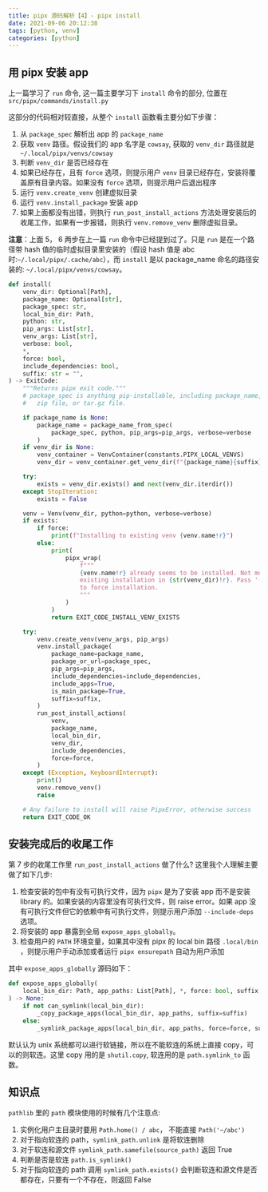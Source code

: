 ```yaml
---
title: pipx 源码解析【4】- pipx install
date: 2021-09-06 20:12:38
tags: [python, venv]
categories: [python]
---
```


## 用 pipx 安装 app

上一篇学习了 `run` 命令, 这一篇主要学习下 `install` 命令的部分, 位置在 `src/pipx/commands/install.py`


这部分的代码相对较直接，从整个 `install` 函数看主要分如下步骤：

1. 从 `package_spec` 解析出 app 的 `package_name`
2. 获取 `venv` 路径。假设我们的 app 名字是 `cowsay`, 获取的 `venv_dir` 路径就是 `~/.local/pipx/venvs/cowsay`
3. 判断 `venv_dir` 是否已经存在
4. 如果已经存在，且有 `force` 选项，则提示用户 `venv` 目录已经存在，安装将覆盖原有目录内容。如果没有 `force` 选项，则提示用户后退出程序
5. 运行 `venv.create_venv` 创建虚拟目录
6. 运行 `venv.install_package` 安装 app
7. 如果上面都没有出错，则执行 `run_post_install_actions` 方法处理安装后的收尾工作，如果有一步报错，则执行 `venv.remove_venv` 删除虚拟目录。 

**注意**：上面 5， 6 两步在上一篇 `run` 命令中已经提到过了。只是 `run` 是在一个路径带 hash 值的临时虚拟目录里安装的（假设 hash 值是 abc 时:`~/.local/pipx/.cache/abc`），而 `install` 是以 package_name 命名的路径安装的: `~/.local/pipx/venvs/cowsay`。

<!--more-->

``` python
def install(
    venv_dir: Optional[Path],
    package_name: Optional[str],
    package_spec: str,
    local_bin_dir: Path,
    python: str,
    pip_args: List[str],
    venv_args: List[str],
    verbose: bool,
    *,
    force: bool,
    include_dependencies: bool,
    suffix: str = "",
) -> ExitCode:
    """Returns pipx exit code."""
    # package_spec is anything pip-installable, including package_name, vcs spec,
    #   zip file, or tar.gz file.

    if package_name is None:
        package_name = package_name_from_spec(
            package_spec, python, pip_args=pip_args, verbose=verbose
        )
    if venv_dir is None:
        venv_container = VenvContainer(constants.PIPX_LOCAL_VENVS)
        venv_dir = venv_container.get_venv_dir(f"{package_name}{suffix}")

    try:
        exists = venv_dir.exists() and next(venv_dir.iterdir())
    except StopIteration:
        exists = False

    venv = Venv(venv_dir, python=python, verbose=verbose)
    if exists:
        if force:
            print(f"Installing to existing venv {venv.name!r}")
        else:
            print(
                pipx_wrap(
                    f"""
                    {venv.name!r} already seems to be installed. Not modifying
                    existing installation in {str(venv_dir)!r}. Pass '--force'
                    to force installation.
                    """
                )
            )
            return EXIT_CODE_INSTALL_VENV_EXISTS

    try:
        venv.create_venv(venv_args, pip_args)
        venv.install_package(
            package_name=package_name,
            package_or_url=package_spec,
            pip_args=pip_args,
            include_dependencies=include_dependencies,
            include_apps=True,
            is_main_package=True,
            suffix=suffix,
        )
        run_post_install_actions(
            venv,
            package_name,
            local_bin_dir,
            venv_dir,
            include_dependencies,
            force=force,
        )
    except (Exception, KeyboardInterrupt):
        print()
        venv.remove_venv()
        raise

    # Any failure to install will raise PipxError, otherwise success
    return EXIT_CODE_OK
```


## 安装完成后的收尾工作

第 7 步的收尾工作里 `run_post_install_actions` 做了什么? 这里我个人理解主要做了如下几步:

1. 检查安装的包中有没有可执行文件，因为 `pipx` 是为了安装 app 而不是安装 library 的。如果安装的内容里没有可执行文件，则 raise error。如果 app 没有可执行文件但它的依赖中有可执行文件，则提示用户添加 `--include-deps` 选项。
2. 将安装的 app 暴露到全局 `expose_apps_globally`。
3. 检查用户的 `PATH` 环境变量，如果其中没有 pipx 的 local bin 路径 `.local/bin` ，则提示用户手动添加或者运行 `pipx ensurepath` 自动为用户添加

其中 `expose_apps_globally` 源码如下：
```python
def expose_apps_globally(
    local_bin_dir: Path, app_paths: List[Path], *, force: bool, suffix: str = ""
) -> None:
    if not can_symlink(local_bin_dir):
        _copy_package_apps(local_bin_dir, app_paths, suffix=suffix)
    else:
        _symlink_package_apps(local_bin_dir, app_paths, force=force, suffix=suffix)
```

默认认为 unix 系统都可以进行软链接，所以在不能软连的系统上直接 copy，可以的则软连。这里 copy 用的是 `shutil.copy`, 软连用的是 `path.symlink_to` 函数。

## 知识点
`pathlib` 里的 `path` 模块使用的时候有几个注意点:

1. 实例化用户主目录时要用 `Path.home() / abc`， 不能直接 `Path('~/abc')`
2. 对于指向软连的 path，`symlink_path.unlink` 是将软连删除
3. 对于软连和源文件 `symlink_path.samefile(source_path)` 返回 True
4. 判断是否是软连 `path.is_symlink()`
5. 对于指向软连的 path 调用 `symlink_path.exists()` 会判断软连和源文件是否都存在，只要有一个不存在，则返回 False